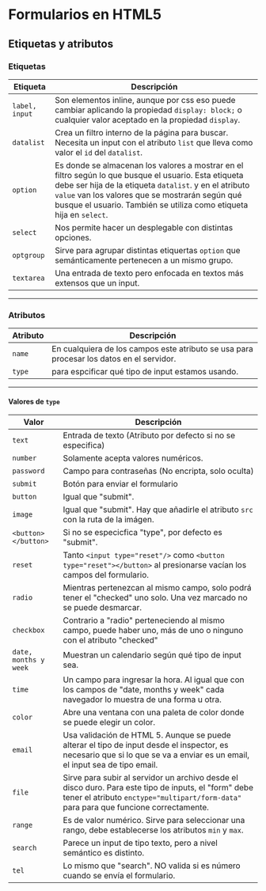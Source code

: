 # Formularios en HTML5

## Etiquetas y atributos

### Etiquetas

| Etiqueta | Descripción |
| ------ | ------ |
| `label, input` | Son elementos inline, aunque por css eso puede cambiar aplicando la propiedad `display: block;` o cualquier valor aceptado en la propiedad `display`.|
| `datalist` | Crea un filtro interno de la página para buscar. Necesita un input con el atributo `list` que lleva como valor el `id` del `datalist`. |
| `option` | Es donde se almacenan los valores a mostrar en el filtro según lo que busque el usuario. Esta etiqueta debe ser hija de la etiqueta `datalist`. y en el atributo `value` van los valores que se mostrarán según qué busque el usuario. También se utiliza como etiqueta hija en `select`.|
| `select` | Nos permite hacer un desplegable con distintas opciones. |
| `optgroup` | Sirve para agrupar distintas etiquertas `option` que semánticamente pertenecen a un mismo grupo. |
| `textarea` | Una entrada de texto pero enfocada en textos más extensos que un input. |

***

### Atributos

| Atributo | Descripción |
| ------ | ------ |
| `name` | En cualquiera de los campos este atributo se usa para procesar los datos en el servidor. |
| `type` | para espcificar qué tipo de input estamos usando. |

***

#### Valores de `type`

| Valor | Descripción |
| ------ | ------ |
| `text` | Entrada de texto (Atributo por defecto si no se especifica) |
| `number` | Solamente acepta valores numéricos. |
| `password` | Campo para contraseñas (No encripta, solo oculta) |
| `submit` | Botón para enviar el formulario |
| `button` | Igual que "submit". |
| `image` | Igual que "submit". Hay que añadirle el atributo `src` con la ruta de la imágen. |
| `<button></button>` | Si no se especicfica "type", por defecto es "submit". |
| `reset` | Tanto `<input type="reset"/>` como `<button type="reset"></button>` al presionarse vacían los campos del formulario. |
| `radio` | Mientras pertenezcan al mismo campo, solo podrá tener el "checked" uno solo. Una vez marcado no se puede desmarcar. |
| `checkbox` | Contrario a "radio" perteneciendo al mismo campo, puede haber uno, más de uno o ninguno con el atributo "checked" |
| `date, months y week` | Muestran un calendario según qué tipo de input sea. |
| `time` | Un campo para ingresar la hora. Al igual que con los campos de "date, months y week" cada navegador lo muestra de una forma u otra. |
| `color` | Abre una ventana con una paleta de color donde se puede elegir un color. |
| `email` | Usa validación de HTML 5. Aunque se puede alterar el tipo de input desde el inspector, es necesario que si lo que se va a enviar es un email, el input sea de tipo email. |
| `file` | Sirve para subir al servidor un archivo desde el disco duro. Para este tipo de inputs, el "form" debe tener el atributo `enctype="multipart/form-data"` para para que funcione correctamente. |
| `range` | Es de valor numérico. Sirve para seleccionar una rango, debe establecerse los atributos `min` y `max`.|
| `search` | Parece un input de tipo texto, pero a nivel semántico es distinto. |
| `tel` | Lo mismo que "search". NO valida si es número cuando se envía el formulario. |
